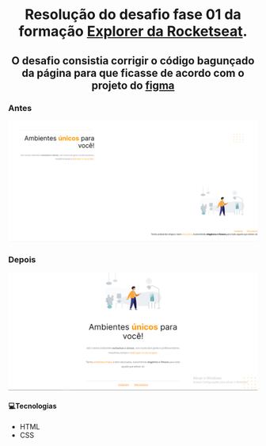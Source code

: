 <h1 align="center">Resolução do desafio fase 01 da formação <a href="https://rocketseat.com.br/explorer">Explorer da Rocketseat</a>.</h1>

<h2 align="center">O desafio consistia corrigir o código bagunçado da página para que ficasse de acordo com o projeto do <a href="https://www.figma.com/design/fAvYZz4dPV5MfhL77XkqkD/Explorer---Projeto-01?node-id=1-2&t=SdBAT5S6VqwgFvzJ-0">figma</a></h2>
<h3>Antes</h3>
<img src="./images/antes.png" alt="imagem do desafio contendo uma página de web site com as imagens e textos em locais desordenados"/>
<h3>Depois</h3>
<img src="./images/concluido.PNG" alt="imagem do desafio concluído com a página web site organizada" />

<h4>💻Tecnologias</h4>
<ul>
  <li>HTML</li>
  <li>CSS</li>
</ul>

